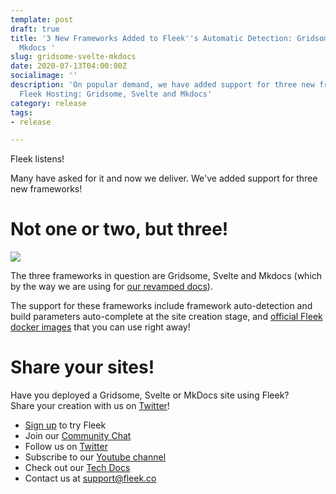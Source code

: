 ```yaml
---
template: post
draft: true
title: '3 New Frameworks Added to Fleek''s Automatic Detection: Gridsome, Svelte and
  Mkdocs '
slug: gridsome-svelte-mkdocs
date: 2020-07-13T04:00:00Z
socialimage: ''
description: 'On popular demand, we have added support for three new frameworks on
  Fleek Hosting: Gridsome, Svelte and Mkdocs'
category: release
tags:
- release

---
```

Fleek listens!

Many have asked for it and now we deliver. We've added support for three new frameworks!

# Not one or two, but three!

![](https://fleekblog-team-bucket.storage.fleek.co/new-frameworks/three-framework-meme.jpeg)

The three frameworks in question are Gridsome, Svelte and Mkdocs (which by the way we are using for [our revamped docs](https://docs.fleek.co/)).

The support for these frameworks include framework auto-detection and build parameters auto-complete at the site creation stage, and [official Fleek docker images](https://hub.docker.com/orgs/fleek/repositories) that you can use right away!

# Share your sites!

Have you deployed a Gridsome, Svelte or MkDocs site using Fleek?  
Share your creation with us on [Twitter](https://twitter.com/FleekHQ)!

* [Sign up](https://app.fleek.co "Sign Up") to try Fleek
* Join our [Community Chat](https://join.slack.com/t/fleek-public/shared_invite/zt-bxna7y1d-PbVdut4rgHt5jM6Zjg9g9A "Fleek's Slack")
* Follow us on [Twitter](https://twitter.com/FleekHQ "Fleek's Twitter")
* Subscribe to our [Youtube channel](https://www.youtube.com/channel/UCBzlwYM0JjZpjDZ52-SLUmw "Fleek's Youtube Channel")
* Check out our [Tech Docs](https://docs.fleek.co/ "Fleek Docs")
* Contact us at support@fleek.co
